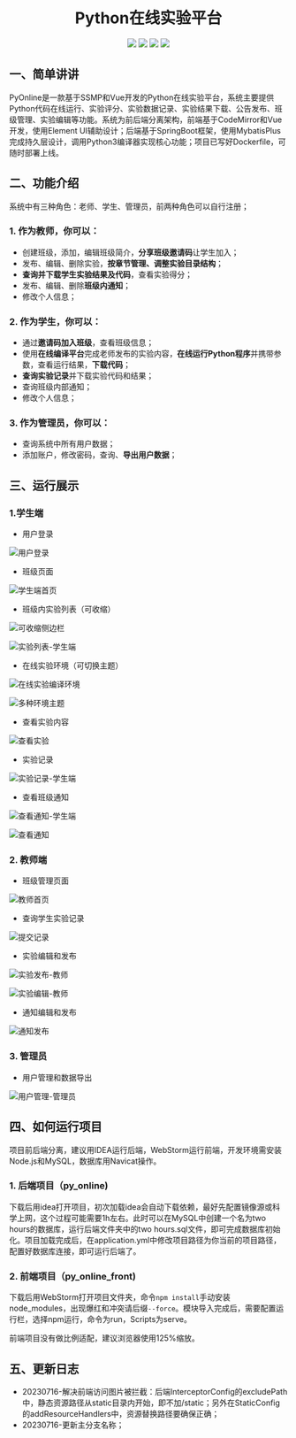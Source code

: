 <p>
    <h1 align="center">Python在线实验平台</h1>
</p>
<p align="center">
	<img src="https://img.shields.io/badge/jdk-1.8-orange.svg"/>
    <img src="https://img.shields.io/badge/spring-2.x-yellow.svg"/>
    <img src="https://img.shields.io/badge/mybatis-3.x-blue.svg"/>
    <img src="https://img.shields.io/badge/license-MIT-brightgreen.svg"/>
</p>


## 一、简单讲讲

PyOnline是一款基于SSMP和Vue开发的Python在线实验平台，系统主要提供Python代码在线运行、实验评分、实验数据记录、实验结果下载、公告发布、班级管理、实验编辑等功能。系统为前后端分离架构，前端基于CodeMirror和Vue开发，使用Element UI辅助设计；后端基于SpringBoot框架，使用MybatisPlus完成持久层设计，调用Python3编译器实现核心功能；项目已写好Dockerfile，可随时部署上线。

## 二、功能介绍

系统中有三种角色：老师、学生、管理员，前两种角色可以自行注册；

### 1. 作为教师，你可以：

- 创建班级，添加，编辑班级简介，**分享班级邀请码**让学生加入；
- 发布、编辑、删除实验，**按章节管理、调整实验目录结构**；
- **查询并下载学生实验结果及代码**，查看实验得分；
- 发布、编辑、删除**班级内通知**；
- 修改个人信息；

### 2. 作为学生，你可以：

- 通过**邀请码加入班级**，查看班级信息；
- 使用**在线编译平台**完成老师发布的实验内容，**在线运行Python程序**并携带参数，查看运行结果，**下载代码**；
- **查询实验记录**并下载实验代码和结果；
- 查询班级内部通知；
- 修改个人信息；

### 3. 作为管理员，你可以：

- 查询系统中所有用户数据；
- 添加账户，修改密码，查询、**导出用户数据**；

## 三、运行展示

### 1.学生端

- 用户登录

![用户登录](./assets/用户登录.jpg)

- 班级页面

![学生端首页](./assets/学生端首页.jpg)

- 班级内实验列表（可收缩）

![可收缩侧边栏](./assets/可收缩侧边栏.jpg)

![实验列表-学生端](./assets/实验列表-学生端.png)

- 在线实验环境（可切换主题）

![在线实验编译环境](./assets/在线实验编译环境.jpg)

![多种环境主题](./assets/多种环境主题.jpg)

- 查看实验内容

![查看实验](./assets/查看实验.jpg)

- 实验记录

![实验记录-学生端](./assets/实验记录-学生端.jpg)

- 查看班级通知

![查看通知-学生端](./assets/查看通知-学生端.jpg)

![查看通知](./assets/查看通知.jpg)

### 2. 教师端

- 班级管理页面

![教师首页](./assets/教师首页.jpg)

- 查询学生实验记录

![提交记录](./assets/提交记录.jpg)

- 实验编辑和发布

![实验发布-教师](./assets/实验发布-教师.jpg)

![实验编辑-教师](./assets/实验编辑-教师.jpg)

- 通知编辑和发布

![通知发布](./assets/通知发布.jpg)

### 3. 管理员

- 用户管理和数据导出

![用户管理-管理员](./assets/用户管理-管理员.jpg)

## 四、如何运行项目

  项目前后端分离，建议用IDEA运行后端，WebStorm运行前端，开发环境需安装Node.js和MySQL，数据库用Navicat操作。

### 1. 后端项目（py_online)

下载后用idea打开项目，初次加载idea会自动下载依赖，最好先配置镜像源或科学上网，这个过程可能需要1h左右。此时可以在MySQL中创建一个名为two hours的数据库，运行后端文件夹中的two hours.sql文件，即可完成数据库初始化。项目加载完成后，在application.yml中修改项目路径为你当前的项目路径，配置好数据库连接，即可运行后端了。

### 2. 前端项目（py_online_front)

下载后用WebStorm打开项目文件夹，命令`npm install`手动安装node_modules，出现爆红和冲突请后缀`--force`。模块导入完成后，需要配置运行栏，选择npm运行，命令为run，Scripts为serve。

前端项目没有做比例适配，建议浏览器使用125%缩放。

## 五、更新日志

- 20230716-解决前端访问图片被拦截：后端InterceptorConfig的excludePath中，静态资源路径从static目录内开始，即不加/static；另外在StaticConfig的addResourceHandlers中，资源替换路径要确保正确；
- 20230716-更新主分支名称；
